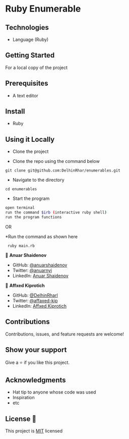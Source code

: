 # Ruby Enumerable

## Technologies

* Language (Ruby)


## Getting Started

For a local copy of the project

## Prerequisites
* A text editor

## Install
* Ruby

## Using it Locally

* Clone the project

* Clone the repo using the command below

```
git clone git@github.com:DelhinRhar/enumerables.git
```

* Navigate to the directory

```
cd enumerables
```

* Start the program
```bash
open terminal
run the command $irb (interactive ruby shell)
run the program functions
```

OR 

*Run the command as shown here

```
 ruby main.rb
```

👤 **Anuar Shaidenov**

- GitHub: [@anuarshaidenov](https://github.com/anuarshaidenov)
- Twitter: [@anuarnyi](https://twitter.com/anuarnyi)
- LinkedIn: [Anuar Shaidenov](https://www.linkedin.com/in/anuar-shaidenov-365a951b8/)

👤 **Affxed Kiprotich**

- GitHub: [@DelhinRharl](https://github.com/DelhinRharl)
- Twitter: [@affaxed-kip](https://twitter.com/affaxed-kip)
- LinkedIn: [Affxed Kiprotich](https://www.linkedin.com/in/affaxed-kiprotich/)


## Contributions
Contributions, issues, and feature requests are welcome!

## Show your support
Give a 	:star: if you like this project.

## Acknowledgments
* Hat tip to anyone whose code was used
* Inspiration
* etc

## License :memo:
This project is [MIT](https://github.com/microverseinc/readme-template/blob/master/MIT.md) licensed